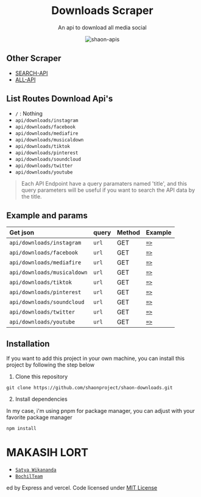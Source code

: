 <div align="center">

<h1>Downloads Scraper</h1>

<p>An api to download all media social</p>

![shaon-apis](https://socialify.git.ci/shaonproject/shaon-downloads/image?description=1&descriptionEditable=This%20is%20a%20scraper%20API%20that%20I%20made%20myself.%20You%20can%20use%20it%20by%20entering%20the%20Vercel%20link%20above%20and%20then%20just%20use%20it.%20Below%20there%20is%20an%20example%20of%20how%20to%20use%20this%20API.&font=Jost&forks=1&issues=1&language=1&logo=https%3A%2F%2Fraw.githubusercontent.com%2FXorizn%2FXorizn%2Fmain%2Fimage%2Fvercel.svg&name=1&owner=1&pattern=Formal%20Invitation&pulls=1&stargazers=1&theme=Light)
</div>

## Other Scraper

- [SEARCH-API](https://github.com/shaonproject/shaon-search)
- [ALL-API](https://github.com/shaonproject/shaon-apis)

## List Routes Download Api's
- `/` : Nothing
- `api/downloads/instagram`
- `api/downloads/facebook`
- `api/downloads/mediafire`
- `api/downloads/musicaldown`
- `api/downloads/tiktok`
- `api/downloads/pinterest`
- `api/downloads/soundcloud`
- `api/downloads/twitter`
- `api/downloads/youtube`

> Each API Endpoint have a query paramaters named 'title', and this query parameters will be useful if you want to search the API data by the title.

## Example and params

| Get json                    | query     | Method | Example  |
| :-----------------------    | :-------  | :--    | :--      |
| `api/downloads/instagram`   | `url`     | GET    | [`=>`](https://shaon-downloads.onrender.com/api/downloads/instagram?url=https://www.instagram.com/p/CrGNt2KIfiM/) |
| `api/downloads/facebook`    | `url`     | GET    | [`=>`](https://shaon-downloads.onrender.com/api/downloads/facebook?url=https://www.facebook.com/reel/947495549897838) |
| `api/downloads/mediafire`   | `url`     | GET    | [`=>`](https://shaon-downloads.onrender.com/api/downloads/mediafire?url=https://www.mediafire.com/file/s9co8o5n5ftch9q/RULLMDV5.7z/file) |
| `api/downloads/musicaldown` | `url`     | GET    | [`=>`](https://shaon-downloads.onrender.com/api/downloads/musicaldown?url=https://vt.tiktok.com/ZS87GQLkR/) |
| `api/downloads/tiktok`      | `url`     | GET    | [`=>`](https://shaon-downloads.onrender.com/api/downloads/tiktok?url=https://vt.tiktok.com/ZS87GQLkR/) |
| `api/downloads/pinterest`   | `url`     | GET    | [`=>`](https://shaon-downloads.onrender.com/api/downloads/pinterest?url=https://id.pinterest.com/pin/602356518925573319/) |
| `api/downloads/soundcloud`  | `url`     | GET    | [`=>`](https://shaon-downloads.onrender.com/api/downloads/soundcloud?url=https://soundcloud.com/eugenia-birgitta-marsha/nadin-amizah-bertaut) |
| `api/downloads/twitter`     | `url`     | GET    | [`=>`](https://shaon-downloads.onrender.com/api/downloads/twitter?url=https://twitter.com/MemeComicIndo/status/1532598433768300544?s=20) |
| `api/downloads/youtube`     | `url`     | GET    | [`=>`](https://shaon-downloads.onrender.com/api/downloads/youtube?url=https://www.youtube.com/watch?v=TGlgD1O_y8U) |
## Installation

If you want to add this project in your own machine, you can install this project by following the step below

1. Clone this repository

```
git clone https://github.com/shaonproject/shaon-downloads.git
```

2. Install dependencies

In my case, i'm using pnpm for package manager, you can adjust with your favorite package manager

```
npm install
```

# MAKASIH LORT
* [`Satya Wikananda`](https://github.com/satyawikananda)
* [`BochilTeam`](https://github.com/BochilTeam/scraper)

ed by Express and vercel. Code licensed under [MIT License](https://raw.githubusercontent.com/shaonproject/shaon-downloads/master/LICENSE)
